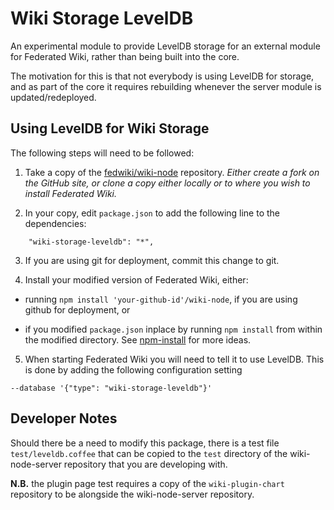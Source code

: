 # Wiki Storage LevelDB

An experimental module to provide LevelDB storage for an external module for
Federated Wiki, rather than being built into the core.

The motivation for this is that not everybody is using LevelDB for storage, and
as part of the core it requires rebuilding whenever the server module is
updated/redeployed.

## Using LevelDB for Wiki Storage

The following steps will need to be followed:

1. Take a copy of the [fedwiki/wiki-node](https://github.com/fedwiki/wiki-node)
repository. *Either create a fork on the GitHub site, or clone a copy either
locally or to where you wish to install Federated Wiki.*

2. In your copy, edit `package.json` to add the following line to the dependencies:

```
    "wiki-storage-leveldb": "*",
```

3. If you are using git for deployment, commit this change to git.

4. Install your modified version of Federated Wiki, either:

  * running `npm install 'your-github-id'/wiki-node`, if you are using github
  for deployment, or

  * if you modified `package.json` inplace by running `npm install` from within
  the modified directory. See [npm-install](https://www.npmjs.org/doc/cli/npm-install.html)
  for more ideas.

5. When starting Federated Wiki you will need to tell it to use LevelDB. This
is done by adding the following configuration setting

```
--database '{"type": "wiki-storage-leveldb"}'
```

## Developer Notes

Should there be a need to modify this package, there is a test file
`test/leveldb.coffee` that can be copied to the `test` directory of the
wiki-node-server repository that you are developing with.

**N.B.** the plugin page
test requires a copy of the `wiki-plugin-chart` repository to be alongside the
wiki-node-server repository.
